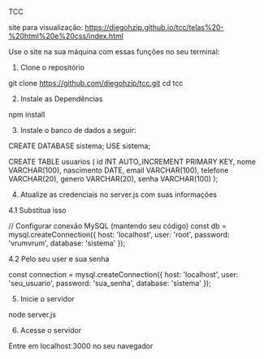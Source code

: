 TCC

site para visualização: https://diegohzip.github.io/tcc/telas%20-%20html%20e%20css/index.html

Use o site na sua máquina com essas funções no seu terminal:

1. Clone o repositório

git clone https://github.com/diegohzip/tcc.git
cd tcc

2. Instale as Dependências

npm install

3. Instale o banco de dados a seguir:

CREATE DATABASE sistema;
USE sistema;

CREATE TABLE usuarios (
  id INT AUTO_INCREMENT PRIMARY KEY,
  nome VARCHAR(100),
  nascimento DATE,
  email VARCHAR(100),
  telefone VARCHAR(20),
  genero VARCHAR(20),
  senha VARCHAR(100)
);

4. Atualize as credenciais no server.js com suas informações

4.1 Substitua isso

// Configurar conexão MySQL (mantendo seu código)
const db = mysql.createConnection({
  host: 'localhost',
  user: 'root',
  password: 'vrumvrum',
  database: 'sistema'
});

4.2 Pelo seu user e sua senha

const connection = mysql.createConnection({
  host: 'localhost',
  user: 'seu_usuario',
  password: 'sua_senha',
  database: 'sistema'
});

5. Inicie o servidor

node server.js

6. Acesse o servidor

Entre em localhost:3000 no seu navegador
